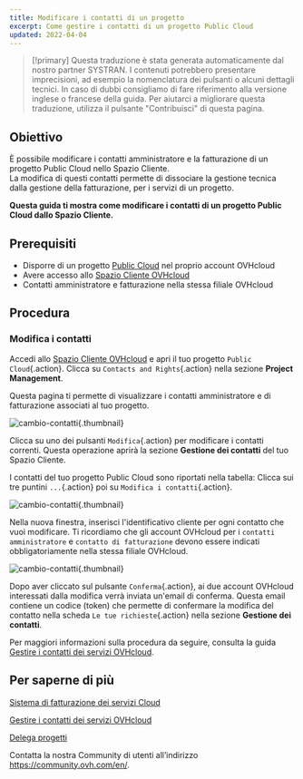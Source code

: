 ```yaml
---
title: Modificare i contatti di un progetto
excerpt: Come gestire i contatti di un progetto Public Cloud
updated: 2022-04-04
---
```


> [!primary]
> Questa traduzione è stata generata automaticamente dal nostro partner SYSTRAN. I contenuti potrebbero presentare imprecisioni, ad esempio la nomenclatura dei pulsanti o alcuni dettagli tecnici. In caso di dubbi consigliamo di fare riferimento alla versione inglese o francese della guida. Per aiutarci a migliorare questa traduzione, utilizza il pulsante "Contribuisci" di questa pagina.
>

## Obiettivo

È possibile modificare i contatti amministratore e la fatturazione di un progetto Public Cloud nello Spazio Cliente.<br>
La modifica di questi contatti permette di dissociare la gestione tecnica dalla gestione della fatturazione, per i servizi di un progetto.

**Questa guida ti mostra come modificare i contatti di un progetto Public Cloud dallo Spazio Cliente.**

## Prerequisiti

- Disporre di un progetto [Public Cloud](https://www.ovhcloud.com/it/public-cloud/) nel proprio account OVHcloud
- Avere accesso allo [Spazio Cliente OVHcloud](https://www.ovh.com/auth/?action=gotomanager&from=https://www.ovh.it/&ovhSubsidiary=it)
- Contatti amministratore e fatturazione nella stessa filiale OVHcloud

## Procedura

### Modifica i contatti

Accedi allo [Spazio Cliente OVHcloud](https://www.ovh.com/auth/?action=gotomanager&from=https://www.ovh.it/&ovhSubsidiary=it) e apri il tuo progetto `Public Cloud`{.action}. Clicca su `Contacts and Rights`{.action} nella sezione **Project Management**.

Questa pagina ti permette di visualizzare i contatti amministratore e di fatturazione associati al tuo progetto.

![cambio-contatti](contact1.png){.thumbnail}

Clicca su uno dei pulsanti `Modifica`{.action} per modificare i contatti correnti. Questa operazione aprirà la sezione **Gestione dei contatti** del tuo Spazio Cliente.

I contatti del tuo progetto Public Cloud sono riportati nella tabella: Clicca sui tre puntini `...`{.action} poi su `Modifica i contatti`{.action}.

![cambio-contatti](contactchange.png){.thumbnail}

Nella nuova finestra, inserisci l'identificativo cliente per ogni contatto che vuoi modificare. Ti ricordiamo che gli account OVHcloud per i `contatti amministratore` e `contatto di fatturazione` devono essere indicati obbligatoriamente nella stessa filiale OVHcloud.

![cambio-contatti](contactchange1.png){.thumbnail}

Dopo aver cliccato sul pulsante `Conferma`{.action}, ai due account OVHcloud interessati dalla modifica verrà inviata un'email di conferma. Questa email contiene un codice (token) che permette di confermare la modifica del contatto nella scheda `Le tue richieste`{.action} nella sezione **Gestione dei contatti**.

Per maggiori informazioni sulla procedura da seguire, consulta la guida [Gestire i contatti dei servizi OVHcloud](managing_contacts1.).

## Per saperne di più

[Sistema di fatturazione dei servizi Cloud](analyze_billing1.)

[Gestire i contatti dei servizi OVHcloud](managing_contacts1.)

[Delega progetti](delegate_projects1.)

Contatta la nostra Community di utenti all’indirizzo <https://community.ovh.com/en/>.